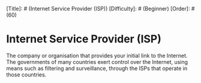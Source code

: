[Title]: # (Internet Service Provider (ISP))
[Difficulty]: # (Beginner)
[Order]: # (60)

# Internet Service Provider (ISP)

The company or organisation that provides your initial link to the Internet. The governments of many countries exert control over the Internet, using means such as filtering and surveillance, through the ISPs that operate in those countries.